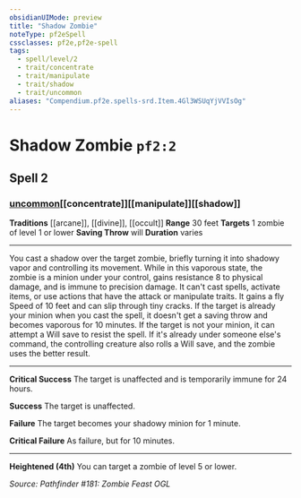 ```yaml
---
obsidianUIMode: preview
title: "Shadow Zombie"
noteType: pf2eSpell
cssclasses: pf2e,pf2e-spell
tags:
  - spell/level/2
  - trait/concentrate
  - trait/manipulate
  - trait/shadow
  - trait/uncommon
aliases: "Compendium.pf2e.spells-srd.Item.4Gl3WSUqYjVVIsOg" 
---
```

# Shadow Zombie  `pf2:2`  
## Spell 2
### [uncommon](uncommon "Uncommon Rarity Trait")[[concentrate]][[manipulate]][[shadow]]
**Traditions** [[arcane]], [[divine]], [[occult]]
**Range** 30 feet
**Targets** 1 zombie of level 1 or lower
**Saving Throw**  will
**Duration** varies
* * * 
You cast a shadow over the target zombie, briefly turning it into shadowy vapor and controlling its movement. While in this vaporous state, the zombie is a minion under your control, gains resistance 8 to physical damage, and is immune to precision damage. It can't cast spells, activate items, or use actions that have the attack or manipulate traits. It gains a fly Speed of 10 feet and can slip through tiny cracks. If the target is already your minion when you cast the spell, it doesn't get a saving throw and becomes vaporous for 10 minutes. If the target is not your minion, it can attempt a Will save to resist the spell. If it's already under someone else's command, the controlling creature also rolls a Will save, and the zombie uses the better result.

* * *

**Critical Success** The target is unaffected and is temporarily immune for 24 hours.

**Success** The target is unaffected.

**Failure** The target becomes your shadowy minion for 1 minute.

**Critical Failure** As failure, but for 10 minutes.

* * *

**Heightened (4th)** You can target a zombie of level 5 or lower.

*Source: Pathfinder #181: Zombie Feast*
*OGL*